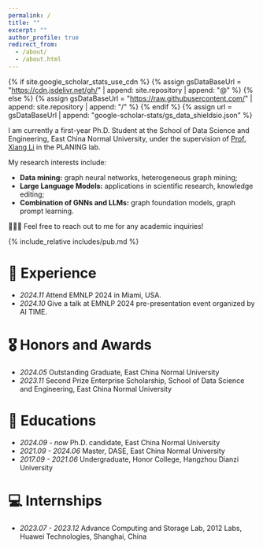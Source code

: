 ```yaml
---
permalink: /
title: ""
excerpt: ""
author_profile: true
redirect_from: 
  - /about/
  - /about.html
---
```


{% if site.google_scholar_stats_use_cdn %}
{% assign gsDataBaseUrl = "https://cdn.jsdelivr.net/gh/" | append: site.repository | append: "@" %}
{% else %}
{% assign gsDataBaseUrl = "https://raw.githubusercontent.com/" | append: site.repository | append: "/" %}
{% endif %}
{% assign url = gsDataBaseUrl | append: "google-scholar-stats/gs_data_shieldsio.json" %}

<span class='anchor' id='about-me'></span>

I am currently a first-year Ph.D. Student at the School of Data Science and Engineering, East China Normal University, under the supervision of [Prof. Xiang Li](https://lixiang3776.github.io/) in the PLANING lab.

My research interests include:
- **Data mining:** graph neural networks, heterogeneous graph mining;
- **Large Language Models:** applications in scientific research, knowledge editing;
- **Combination of GNNs and LLMs:** graph foundation models, graph prompt learning.
<!-- My research interests include data mining, especially graph mining. The research work I have been involved in encompasses heterogeneous graph mining and weakly supervised learning on graphs. -->
<!-- Currently I am exploring the integration of Large Language Models (LLMs) with Graph Neural Networks (GNNs). -->

<!-- https://scholar.google.com.hk/citations?user=EH6ntM0AAAAJ&hl=zh-CN&oi=ao -->

🎉🎉🎉 Feel free to reach out to me for any academic inquiries!

<!-- # 🔥 News -->
<!-- - *2022.02*: &nbsp;🎉🎉 Lorem ipsum dolor sit amet, consectetur adipiscing elit. Vivamus ornare aliquet ipsum, ac tempus justo dapibus sit amet. 
- *2022.02*: &nbsp;🎉🎉 Lorem ipsum dolor sit amet, consectetur adipiscing elit. Vivamus ornare aliquet ipsum, ac tempus justo dapibus sit amet.  -->

<span class='anchor' id='publications'></span>

{% include_relative includes/pub.md %}


# 🌟 Experience

- *2024.11* Attend EMNLP 2024 in Miami, USA.
- *2024.10* Give a talk at EMNLP 2024 pre-presentation event organized by AI TIME.


# 🎖 Honors and Awards
- *2024.05* Outstanding Graduate, East China Normal University
- *2023.11* Second Prize Enterprise Scholarship, School of Data Science and Engineering, East China Normal University

# 📖 Educations
- *2024.09 - now*    Ph.D. candidate, East China Normal University
- *2021.09 - 2024.06*   Master, DASE, East China Normal University
- *2017.09 - 2021.06*   Undergraduate, Honor College, Hangzhou Dianzi University

<!-- # 💬 Invited Talks
- *2021.06*, Lorem ipsum dolor sit amet, consectetur adipiscing elit. Vivamus ornare aliquet ipsum, ac tempus justo dapibus sit amet. 
- *2021.03*, Lorem ipsum dolor sit amet, consectetur adipiscing elit. Vivamus ornare aliquet ipsum, ac tempus justo dapibus sit amet.  \| [\[video\]](https://github.com/) -->

# 💻 Internships
- *2023.07 - 2023.12* Advance Computing and Storage Lab, 2012 Labs, Huawei Technologies, Shanghai, China